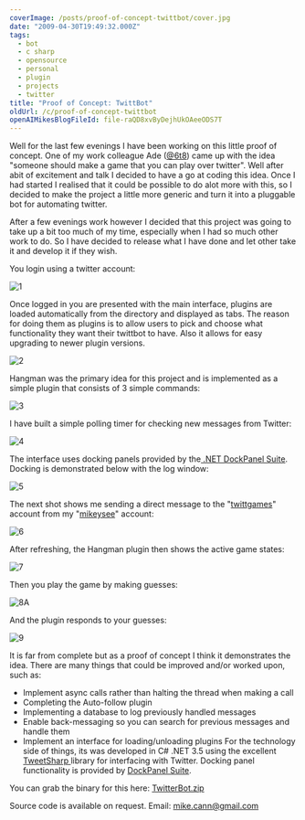 ```yaml
---
coverImage: /posts/proof-of-concept-twittbot/cover.jpg
date: "2009-04-30T19:49:32.000Z"
tags:
  - bot
  - c sharp
  - opensource
  - personal
  - plugin
  - projects
  - twitter
title: "Proof of Concept: TwittBot"
oldUrl: /c/proof-of-concept-twittbot
openAIMikesBlogFileId: file-raQD8xvByDejhUkOAeeODS7T
---
```


Well for the last few evenings I have been working on this little proof of concept. One of my work colleague Ade ([@6t8](https://twitter.com/6t8)) came up with the idea "someone should make a game that you can play over twitter". Well after abit of excitement and talk I decided to have a go at coding this idea. Once I had started I realised that it could be possible to do alot more with this, so I decided to make the project a little more generic and turn it into a pluggable bot for automating twitter.

<!-- more -->

After a few evenings work however I decided that this project was going to take up a bit too much of my time, especially when I had so much other work to do. So I have decided to release what I have done and let other take it and develop it if they wish.

You login using a twitter account:

![1](https://www.mikecann.blog/wp-content/uploads/2009/04/1.gif "1")

<!--more-->Once logged in you are presented with the main interface, plugins are loaded automatically from the directory and displayed as tabs. The reason for doing them as plugins is to allow users to pick and choose what functionality they want their twittbot to have. Also it allows for easy upgrading to newer plugin versions.

![2](https://www.mikecann.blog/wp-content/uploads/2009/04/2.gif "2")

Hangman was the primary idea for this project and is implemented as a simple plugin that consists of 3 simple commands:

![3](https://www.mikecann.blog/wp-content/uploads/2009/04/3.gif "3")

I have built a simple polling timer for checking new messages from Twitter:

![4](https://www.mikecann.blog/wp-content/uploads/2009/04/4.gif "4")

The interface uses docking panels provided by the[ .NET DockPanel Suite](https://sourceforge.net/projects/dockpanelsuite/). Docking is demonstrated below with the log window:

![5](https://www.mikecann.blog/wp-content/uploads/2009/04/5.gif "5")

The next shot shows me sending a direct message to the "[twittgames](https://www.twitter.com/twittgames)" account from my "[mikeysee](https://www.twitter.com/mikeysee)" account:

![6](https://www.mikecann.blog/wp-content/uploads/2009/04/6.gif "6")

After refreshing, the Hangman plugin then shows the active game states:

![7](https://www.mikecann.blog/wp-content/uploads/2009/04/7.gif "7")

Then you play the game by making guesses:

![8](https://www.mikecann.blog/wp-content/uploads/2009/04/8.gif "8")A

And the plugin responds to your guesses:

![9](https://www.mikecann.blog/wp-content/uploads/2009/04/9.gif "9")

It is far from complete but as a proof of concept I think it demonstrates the idea. There are many things that could be improved and/or worked upon, such as:

- Implement async calls rather than halting the thread when making a call
- Completing the Auto-follow plugin
- Implementing a database to log previously handled messages
- Enable back-messaging so you can search for previous messages and handle them
- Implement an interface for loading/unloading plugins
  For the technology side of things, its was developed in C# .NET 3.5 using the excellent [TweetSharp ](https://code.google.com/p/tweetsharp/)library for interfacing with Twitter. Docking panel functionality is provided by [DockPanel Suite](https://sourceforge.net/projects/dockpanelsuite/).

You can grab the binary for this here: [TwitterBot.zip](Files/TwitterBot.zip)

Source code is available on request. Email: mike.cann@gmail.com
